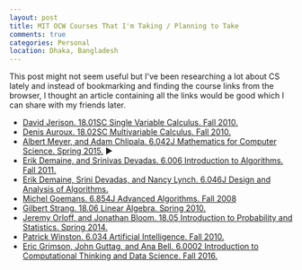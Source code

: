 ```yaml
---
layout: post
title: MIT OCW Courses That I'm Taking / Planning to Take
comments: true
categories: Personal
location: Dhaka, Bangladesh
---
```


This post might not seem useful but I've been researching a lot about CS lately and instead of bookmarking and finding the course links from the browser, I thought an article containing all the links would be good which I can share with my friends later. 

* [David Jerison. 18.01SC Single Variable Calculus. Fall 2010.](https://ocw.mit.edu/courses/mathematics/18-01sc-single-variable-calculus-fall-2010/)
* [Denis Auroux. 18.02SC Multivariable Calculus. Fall 2010.](https://ocw.mit.edu/courses/mathematics/18-02sc-multivariable-calculus-fall-2010/)
* [Albert Meyer, and Adam Chlipala. 6.042J Mathematics for Computer Science. Spring 2015.](https://ocw.mit.edu/courses/electrical-engineering-and-computer-science/6-042j-mathematics-for-computer-science-spring-2015/index.htm) &#x25B6; 
* [Erik Demaine, and Srinivas Devadas. 6.006 Introduction to Algorithms. Fall 2011.](https://ocw.mit.edu/courses/electrical-engineering-and-computer-science/6-006-introduction-to-algorithms-fall-2011/index.htm)
* [Erik Demaine, Srini Devadas, and Nancy Lynch. 6.046J Design and Analysis of Algorithms.](https://ocw.mit.edu/courses/electrical-engineering-and-computer-science/6-046j-design-and-analysis-of-algorithms-spring-2015/index.htm)
* [Michel Goemans. 6.854J Advanced Algorithms. Fall 2008](https://ocw.mit.edu/courses/electrical-engineering-and-computer-science/6-854j-advanced-algorithms-fall-2008/)
* [Gilbert Strang. 18.06 Linear Algebra. Spring 2010.](https://ocw.mit.edu/courses/mathematics/18-06-linear-algebra-spring-2010/)
* [Jeremy Orloff, and Jonathan Bloom. 18.05 Introduction to Probability and Statistics. Spring 2014.](https://ocw.mit.edu/courses/mathematics/18-05-introduction-to-probability-and-statistics-spring-2014/)
* [Patrick Winston. 6.034 Artificial Intelligence. Fall 2010.](https://ocw.mit.edu/courses/electrical-engineering-and-computer-science/6-034-artificial-intelligence-fall-2010/)
* [Eric Grimson, John Guttag, and Ana Bell. 6.0002 Introduction to Computational Thinking and Data Science. Fall 2016.](https://ocw.mit.edu/courses/electrical-engineering-and-computer-science/6-0002-introduction-to-computational-thinking-and-data-science-fall-2016/)